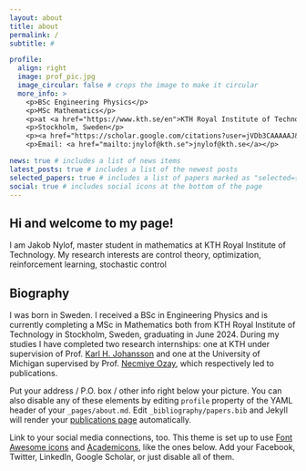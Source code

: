 ```yaml
---
layout: about
title: about
permalink: /
subtitle: #

profile:
  align: right
  image: prof_pic.jpg
  image_circular: false # crops the image to make it circular
  more_info: >
    <p>BSc Engineering Physics</p>
    <p>MSc Mathematics</p>
    <p>at <a href="https://www.kth.se/en">KTH Royal Institute of Technology</a></p>
    <p>Stockholm, Sweden</p>
    <p><a href="https://scholar.google.com/citations?user=jVDb3CAAAAAJ&hl=en">Google Scholar</a></p>
    <p>Email: <a href="mailto:jnylof@kth.se">jnylof@kth.se</a></p>

news: true # includes a list of news items
latest_posts: true # includes a list of the newest posts
selected_papers: true # includes a list of papers marked as "selected={true}"
social: true # includes social icons at the bottom of the page
---
```


## Hi and welcome to my page! ##

I am Jakob Nylof, master student in mathematics at KTH Royal Institute of Technology. My research interests are control theory, optimization, reinforcement learning, stochastic control

## Biography ##

I was born in Sweden. I received a BSc in Engineering Physics and is currently completing a MSc in Mathematics both from KTH Royal Institute of Technology in Stockholm, Sweden, graduating in June 2024. During my studies I have completed two research internships: one at KTH under supervision of Prof. [Karl H. Johansson](https://people.kth.se/~kallej/) and one at the University of Michigan supervised by Prof. [Necmiye Ozay](https://web.eecs.umich.edu/~necmiye/), which respectively led to publications.

Put your address / P.O. box / other info right below your picture. You can also disable any of these elements by editing `profile` property of the YAML header of your `_pages/about.md`. Edit `_bibliography/papers.bib` and Jekyll will render your [publications page](/publications/) automatically.

Link to your social media connections, too. This theme is set up to use [Font Awesome icons](https://fontawesome.com/) and [Academicons](https://jpswalsh.github.io/academicons/), like the ones below. Add your Facebook, Twitter, LinkedIn, Google Scholar, or just disable all of them.
